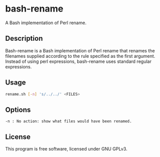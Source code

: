 # bash-rename
A Bash implementation of Perl rename.

## Description
Bash-rename is a Bash implementation of Perl rename that renames the filenames
supplied according to the rule specified as the first argument. Instead of
using perl expressions, bash-rename uses standard regular expressions.

## Usage
```bash
rename.sh [-n] 's/../../' <FILES>
```

## Options
    -n : No action: show what files would have been renamed.

## License
This program is free software, licensed under GNU GPLv3.